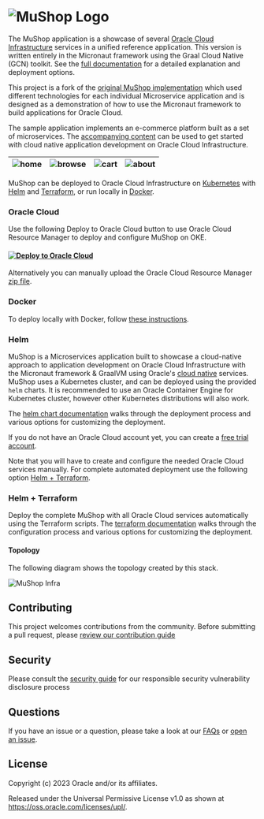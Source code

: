 # ![MuShop Logo](./images/logo.png)

The MuShop application is a showcase of several [Oracle Cloud
Infrastructure](https://cloud.oracle.com/en_US/cloud-infrastructure) services in
a unified reference application.  This version is written entirely in the
Micronaut framework using the Graal Cloud Native (GCN)
toolkit. See the [full
documentation](https://oracle-quickstart.github.io/oci-micronaut) for a detailed
explanation and deployment options. 

This project is a fork of the [original MuShop implementation](https://github.com/oracle-quickstart/oci-cloudnative) which used different technologies for each individual Microservice application and is designed as a demonstration of how to use the Micronaut framework to build applications for Oracle Cloud.

The sample application implements an e-commerce platform built as a set of microservices. The [accompanying content](https://oracle-quickstart.github.io/oci-micronaut) can be used to get started with cloud native application development on Oracle Cloud Infrastructure.

| ![home](./images/screenshot/mushop.home.png) | ![browse](./images/screenshot/mushop.browse.png) | ![cart](./images/screenshot/mushop.cart.png) | ![about](./images/screenshot/mushop.about.png) |
|---|---|---|---|

MuShop can be deployed to Oracle Cloud Infrastructure on [Kubernetes](https://kubernetes.io/) with [Helm](https://helm.sh) and [Terraform](https://www.terraform.io), or run locally in [Docker](https://www.docker.com/).

### Oracle Cloud

Use the following Deploy to Oracle Cloud button to use Oracle Cloud Resource Manager to deploy and configure MuShop on OKE. 
#### [![Deploy to Oracle Cloud](https://oci-resourcemanager-plugin.plugins.oci.oraclecloud.com/latest/deploy-to-oracle-cloud.svg)](https://cloud.oracle.com/resourcemanager/stacks/create?zipUrl=https://github.com/oracle-quickstart/oci-micronaut/releases/latest/download/mushop-stack-latest.zip)

Alternatively you can manually upload the Oracle Cloud Resource Manager [zip file](https://github.com/oracle-quickstart/oci-micronaut/releases/latest/download/mushop-stack-latest.zip).

### Docker

To deploy locally with Docker, follow [these instructions](https://oracle-quickstart.github.io/oci-micronaut/quickstart/dockecompose/). 

### Helm
MuShop is a Microservices application built to showcase a cloud-native approach to application development on Oracle Cloud Infrastructure with the Micronaut framework & GraalVM using Oracle's [cloud native](https://www.oracle.com/cloud/cloud-native/) services. MuShop uses a Kubernetes cluster, and can be deployed using the provided `helm` charts. It is recommended to use an Oracle Container Engine for Kubernetes cluster, however other Kubernetes distributions will also work.

The [helm chart documentation](https://oracle-quickstart.github.io/oci-micronaut/quickstart/helm/) walks through the deployment process and various options for customizing the deployment.

If you do not have an Oracle Cloud account yet, you can create a [free trial account](https://signup.oraclecloud.com).

Note that you will have to create and configure the needed Oracle Cloud services manually. For complete automated deployment use the following option [Helm + Terraform](helm--terraform). 

### Helm + Terraform
Deploy the complete MuShop with all Oracle Cloud services automatically using the Terraform scripts. The [terraform documentation](https://oracle-quickstart.github.io/oci-micronaut/quickstart/terraform/) walks through the configuration process and various options for customizing the deployment.

#### Topology

The following diagram shows the topology created by this stack.

![MuShop Infra](./images/complete/00-Topology.png)

## Contributing

This project welcomes contributions from the community. Before submitting a pull request, please [review our contribution guide](./CONTRIBUTING.md)

## Security

Please consult the [security guide](./SECURITY.md) for our responsible security vulnerability disclosure process

## Questions

If you have an issue or a question, please take a look at our [FAQs](./deploy/basic/FAQs.md) or [open an issue](https://github.com/oracle-quickstart/oci-micronaut/issues/new).

## License

Copyright (c) 2023 Oracle and/or its affiliates.

Released under the Universal Permissive License v1.0 as shown at
<https://oss.oracle.com/licenses/upl/>.
